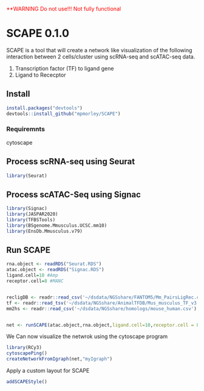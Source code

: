 <span style="color: red;">\*\*WARNING Do not use!!! Not fully
functional</span>

# SCAPE 0.1.0

SCAPE is a tool that will create a network like visualization of the
following interaction between 2 cells/cluster using scRNA-seq and
scATAC-seq data.

1.  Transcription factor (TF) to ligand gene
2.  Ligand to Rececptor

## Install

``` r
install.packages("devtools")
devtools::install_github("mpmorley/SCAPE")
```

### Requiremnts

cytoscape

## Process scRNA-seq using Seurat

``` r
library(Seurat)
```

## Process scATAC-Seq using Signac

``` r
library(Signac)
library(JASPAR2020)
library(TFBSTools)
library(BSgenome.Mmusculus.UCSC.mm10)
library(EnsDb.Mmusculus.v79)
```

## Run SCAPE

``` r
rna.object <- readRDS("Seurat.RDS")
atac.object <- readRDS("Signac.RDS")
ligand.cell=10 #Amp
receptor.cell=8 #MANC


recligDB <- readr::read_csv('~/dsdata/NGSshare/FANTOM5/Mm_PairsLigRec.csv')
tf <- readr::read_tsv('~/dsdata/NGSshare/AnimalTFDB/Mus_musculus_TF_v3.txt')
mm2hs <- readr::read_csv('~/dsdata/NGSshare/homologs/mouse_human.csv')


net <- runSCAPE(atac.object,rna.object,ligand.cell=10,receptor.cell = 8)
```

We Can now visualize the netwrok using the cytoscape program

``` r
library(RCy3)
cytoscapePing()
createNetworkFromIgraph(net,"myIgraph")
```

Apply a custom layout for SCAPE

``` r
addSCAPEStyle()
```
